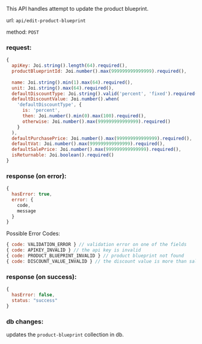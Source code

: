 This API handles attempt to update the product blueprint.

url: `api/edit-product-blueprint`

method: `POST`

### request: 
```js
{
  apiKey: Joi.string().length(64).required(),
  productBlueprintId: Joi.number().max(999999999999999).required(),
  
  name: Joi.string().min(1).max(64).required(),
  unit: Joi.string().max(64).required(),
  defaultDiscountType: Joi.string().valid('percent', 'fixed').required(),
  defaultDiscountValue: Joi.number().when(
    'defaultDiscountType', { 
      is: 'percent', 
      then: Joi.number().min(0).max(100).required(), 
      otherwise: Joi.number().max(999999999999999).required() 
    }
  ),
  defaultPurchasePrice: Joi.number().max(999999999999999).required(),
  defaultVat: Joi.number().max(999999999999999).required(),
  defaultSalePrice: Joi.number().max(999999999999999).required(),
  isReturnable: Joi.boolean().required()
}
```

### response (on error):
```js
{
  hasError: true,
  error: {
    code,
    message
  }
}
```

Possible Error Codes:
```js
{ code: VALIDATION_ERROR } // validation error on one of the fields
{ code: APIKEY_INVALID } // the api key is invalid
{ code: PRODUCT_BLUEPRINT_INVALID } // product blueprint not found
{ code: DISCOUNT_VALUE_INVALID } // the discount value is more than sale price
```

### response (on success):
```js
{
  hasError: false,
  status: "success"
}
```

### db changes:
updates the `product-blueprint` collection in db.